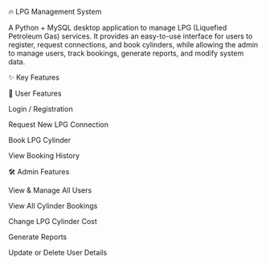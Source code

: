 🔥 LPG Management System

A Python + MySQL desktop application to manage LPG (Liquefied Petroleum Gas) services. It provides an easy-to-use interface for users to register, request connections, and book cylinders, while allowing the admin to manage users, track bookings, generate reports, and modify system data.

✨ Key Features

👤 User Features

Login / Registration

Request New LPG Connection

Book LPG Cylinder

View Booking History



🛠️ Admin Features

View & Manage All Users

View All Cylinder Bookings

Change LPG Cylinder Cost

Generate Reports

Update or Delete User Details
